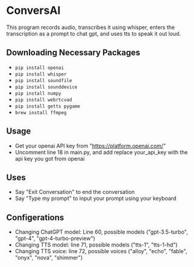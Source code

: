 # ConversAI
This program records audio, transcribes it using whisper, enters the transcription as a prompt to chat gpt, and uses tts to speak it out loud. 

## Downloading Necessary Packages
* ```pip install openai```
* ```pip install whisper```
* ```pip install soundfile```
* ```pip install sounddevice```
* ```pip install numpy```
* ```pip install webrtcvad```
* ```pip install getts pygame```
* ```brew install ffmpeg```

## Usage
* Get your openai API key from "https://platform.openai.com/"
* Uncomment line 18 in main.py, and add replace your_api_key with the api key you got from openai

## Uses
* Say "Exit Conversation" to end the conversation
* Say "Type my prompt" to input your prompt using your keyboard

## Configerations 
* Changing ChatGPT model: Line 60, possible models ("gpt-3.5-turbo", "gpt-4", "gpt-4-turbo-preview")
* Changing TTS model: line 71, possible models ("tts-1", "tts-1-hd")
* Changing TTS voice: line 72, possible voices ("alloy", "echo", "fable", "onyx", "nova", "shimmer")
